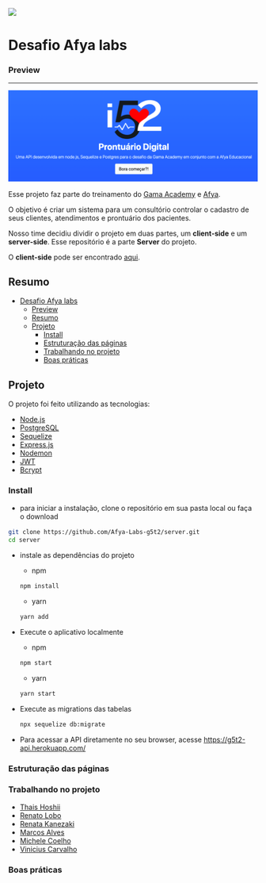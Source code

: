 ![](https://img.shields.io/badge/g5t2-server-green)

# Desafio Afya labs

### Preview 

---
![Alt text](./src/public/assets/api-logo.png)

Esse projeto faz parte do treinamento do [Gama Academy](https://www.gama.academy/) e [Afya](https://afya.com.br/).

O objetivo é criar um sistema para um consultório controlar o cadastro de seus clientes, atendimentos e prontuário dos pacientes.

Nosso time decidiu dividir o projeto em duas partes, um **client-side** e um **server-side**. Esse repositório é a parte **Server** do projeto. 

O **client-side** pode ser encontrado [aqui](https://github.com/Afya-Labs-g5t2/client).

## Resumo

- [Desafio Afya labs](#desafio-afya-labs)
    - [Preview](#preview)
  - [Resumo](#resumo)
  - [Projeto](#projeto)
    - [Install](#install)
    - [Estruturação das páginas](#estruturação-das-páginas)
    - [Trabalhando no projeto](#trabalhando-no-projeto)
    - [Boas práticas](#boas-práticas)

## Projeto


O projeto foi feito utilizando as tecnologias:

- [Node.js](https://nodejs.org/) 
- [PostgreSQL](https://www.postgresql.org/)
- [Sequelize](https://sequelize.org/)
- [Express.js](https://expressjs.com/)
- [Nodemon](https://nodemon.io/)
- [JWT](https://jwt.io/)
- [Bcrypt](https://www.npmjs.com/package/bcrypt)


### Install

- para iniciar a instalação, clone o repositório em sua pasta local ou faça o download 
```bash
git clone https://github.com/Afya-Labs-g5t2/server.git
cd server
```
- instale as dependências do projeto

  - npm
  ```bash
  npm install
  ```
  - yarn
  ```bash
  yarn add
  ```
- Execute o aplicativo localmente
  - npm
  ```bash
  npm start
  ```
  - yarn
  ```bash
  yarn start
  ```
- Execute as migrations das tabelas
  
  ```bash
  npx sequelize db:migrate
  ``` 
- Para acessar a API diretamente no seu browser, acesse https://g5t2-api.herokuapp.com/

### Estruturação das páginas
  
### Trabalhando no projeto

- [Thais Hoshii](https://github.com/Thais-Hoshii)
- [Renato Lobo](https://github.com/renatolobojr)
- [Renata Kanezaki](https://github.com/RenataMie)
- [Marcos Alves](https://github.com/mlamarques)
- [Michele Coelho](https://github.com/micheleset7)
- [Vinicius Carvalho](https://github.com/vinicius-carvalho)


### Boas práticas
